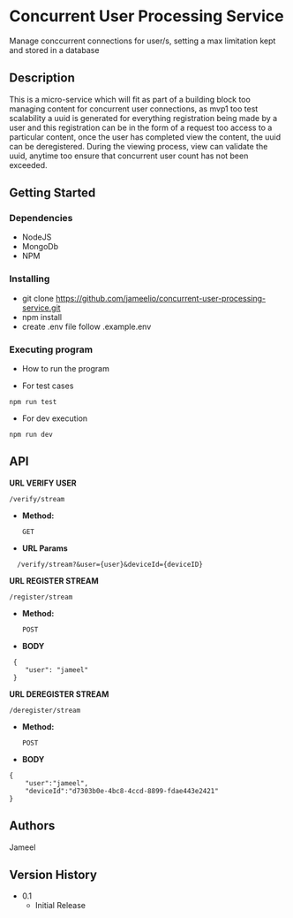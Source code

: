 # Concurrent User Processing Service

Manage conccurrent connections for user/s, setting a max limitation kept and stored in a database

## Description

This is a micro-service which will fit as part of a building block too managing content for concurrent user connections, as mvp1 too test
scalability a uuid is generated for everything registration being made by a user and this registration can be in the form of
a request too access to a particular content, once the user has completed view the content, the uuid can be deregistered. During the viewing process, view can validate the uuid, anytime too ensure that concurrent user count has not been exceeded.

## Getting Started

### Dependencies

* NodeJS
* MongoDb
* NPM

### Installing

* git clone https://github.com/jameelio/concurrent-user-processing-service.git 
* npm install
* create .env file follow .example.env

### Executing program

* How to run the program

* For test cases
```
npm run test
```
* For dev execution
```
npm run dev
```


## API 

 **URL VERIFY USER**

    /verify/stream

* **Method:**

  `GET`
  
*  **URL Params**
```
  /verify/stream?&user={user}&deviceId={deviceID}
```

 **URL REGISTER STREAM**

    /register/stream

* **Method:**

  `POST`
  
*  **BODY**

```
 {
	"user": "jameel"
 }
```


 **URL DEREGISTER STREAM**

    /deregister/stream

* **Method:**

  `POST`
  
*  **BODY**

```
{
	"user":"jameel",
	"deviceId":"d7303b0e-4bc8-4ccd-8899-fdae443e2421"
}
```


## Authors
Jameel 

## Version History

* 0.1
    * Initial Release
